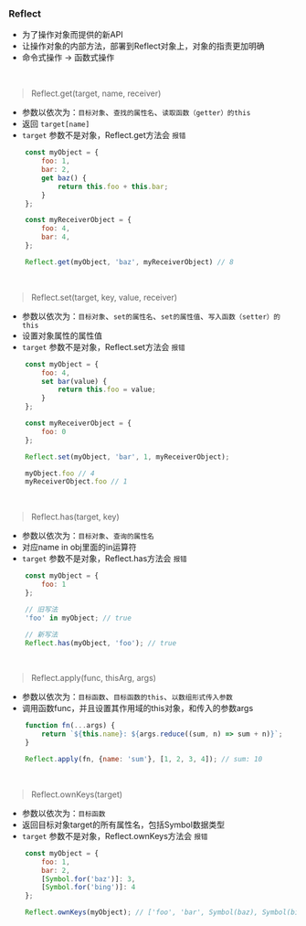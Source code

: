### Reflect

- 为了操作对象而提供的新API
- 让操作对象的内部方法，部署到Reflect对象上，对象的指责更加明确
- 命令式操作 -> 函数式操作

<br>

> Reflect.get(target, name, receiver)
- 参数以依次为：`目标对象`、`查找的属性名`、`读取函数（getter）的this`
- 返回 `target[name]`
- `target` 参数不是对象，Reflect.get方法会 `报错`
```javascript
    const myObject = {
        foo: 1,
        bar: 2,
        get baz() {
            return this.foo + this.bar;
        }
    };

    const myReceiverObject = {
        foo: 4,
        bar: 4,
    };

    Reflect.get(myObject, 'baz', myReceiverObject) // 8
```

<br>

> Reflect.set(target, key, value, receiver)
- 参数以依次为：`目标对象`、`set的属性名`、`set的属性值`、`写入函数（setter）的this`
- 设置对象属性的属性值
- `target` 参数不是对象，Reflect.set方法会 `报错`
```javascript
    const myObject = {
        foo: 4,
        set bar(value) {
            return this.foo = value;
        }
    };

    const myReceiverObject = {
        foo: 0
    };

    Reflect.set(myObject, 'bar', 1, myReceiverObject);

    myObject.foo // 4
    myReceiverObject.foo // 1
```

<br>

> Reflect.has(target, key)
- 参数以依次为：`目标对象`、`查询的属性名`
- 对应name in obj里面的in运算符
- `target` 参数不是对象，Reflect.has方法会 `报错`
```javascript
    const myObject = {
        foo: 1
    };

    // 旧写法
    'foo' in myObject; // true

    // 新写法
    Reflect.has(myObject, 'foo'); // true
```

<br>

> Reflect.apply(func, thisArg, args)
- 参数以依次为：`目标函数`、`目标函数的this`、`以数组形式传入参数`
- 调用函数func，并且设置其作用域的this对象，和传入的参数args
```javascript
    function fn(...args) {
        return `${this.name}: ${args.reduce((sum, n) => sum + n)}`;
    }

    Reflect.apply(fn, {name: 'sum'}, [1, 2, 3, 4]); // sum: 10
```

<br>

> Reflect.ownKeys(target)
- 参数以依次为：`目标函数`
- 返回目标对象target的所有属性名，包括Symbol数据类型
- `target` 参数不是对象，Reflect.ownKeys方法会 `报错`
```javascript
    const myObject = {
        foo: 1,
        bar: 2,
        [Symbol.for('baz')]: 3,
        [Symbol.for('bing')]: 4
    };

    Reflect.ownKeys(myObject); // ['foo', 'bar', Symbol(baz), Symbol(bing)]
```
